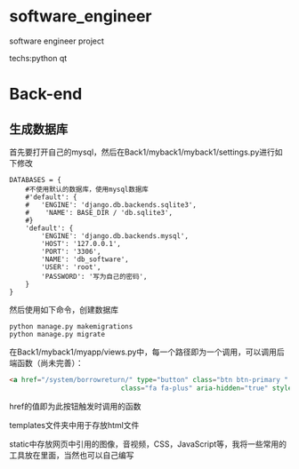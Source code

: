 # software_engineer
software engineer project

techs:python qt

# Back-end
## 生成数据库
首先要打开自己的mysql，然后在Back1/myback1/myback1/settings.py进行如下修改
```shell
DATABASES = {
    #不使用默认的数据库，使用mysql数据库
    #'default': {
    #   'ENGINE': 'django.db.backends.sqlite3',
    #    'NAME': BASE_DIR / 'db.sqlite3',
    #}
    'default': {
        'ENGINE': 'django.db.backends.mysql',
        'HOST': '127.0.0.1',
        'PORT': '3306',
        'NAME': 'db_software',
        'USER': 'root',
        'PASSWORD': '写为自己的密码',
    }
}
```
然后使用如下命令，创建数据库
```shell
python manage.py makemigrations
python manage.py migrate
```

在Back1/myback1/myapp/views.py中，每一个路径即为一个调用，可以调用后端函数（尚未完善）：
```html
<a href="/system/borrowreturn/" type="button" class="btn btn-primary " style="float:right;"><i
                            class="fa fa-plus" aria-hidden="true" style="margin-right: 6px;"></i>还书</a>
```
href的值即为此按钮触发时调用的函数

templates文件夹中用于存放html文件

static中存放网页中引用的图像，音视频，CSS，JavaScript等，我将一些常用的工具放在里面，当然也可以自己编写








